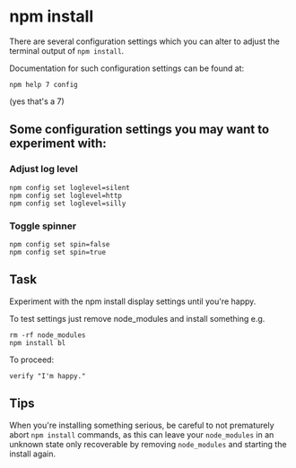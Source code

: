 # npm install #

There are several configuration settings which you can alter to adjust
the terminal output of `npm install`.

Documentation for such configuration settings can be found at:

```
npm help 7 config
```
(yes that's a 7)

## Some configuration settings you may want to experiment with:

### Adjust log level

```
npm config set loglevel=silent
npm config set loglevel=http
npm config set loglevel=silly
```

### Toggle spinner

```
npm config set spin=false
npm config set spin=true
```

## Task

Experiment with the npm install display settings until you're
happy.

To test settings just remove node_modules and install something e.g.

```
rm -rf node_modules
npm install bl
```

To proceed:

```
verify "I'm happy."
```

## Tips

When you're installing something serious, be careful to not prematurely
abort `npm install` commands, as this can leave your `node_modules` in an
unknown state only recoverable by removing `node_modules` and starting
the install again.
